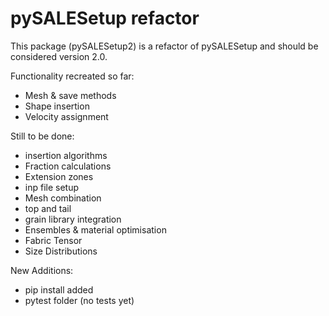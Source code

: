 # pySALESetup refactor

This package (pySALESetup2) is a refactor of pySALESetup and should be considered version 2.0.

Functionality recreated so far:

 - Mesh & save methods
 - Shape insertion
 - Velocity assignment

Still to be done:

 - insertion algorithms 
 - Fraction calculations
 - Extension zones
 - inp file setup
 - Mesh combination
 - top and tail
 - grain library integration
 - Ensembles & material optimisation
 - Fabric Tensor
 - Size Distributions
 
 New Additions:
 
 - pip install added
 - pytest folder (no tests yet)